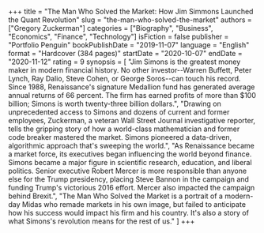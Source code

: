 +++
title = "The Man Who Solved the Market: How Jim Simmons Launched the Quant Revolution"
slug = "the-man-who-solved-the-market"
authors = ["Gregory Zuckerman"]
categories = ["Biography", "Business", "Economics", "Finance", "Technology"]
isFiction = false
publisher = "Portfolio Penguin"
bookPublishDate = "2019-11-07"
language = "English"
format = "Hardcover (384 pages)"
startDate = "2020-10-07"
endDate = "2020-11-12"
rating = 9 
synopsis = [
  "Jim Simons is the greatest money maker in modern financial history. No other investor--Warren Buffett, Peter Lynch, Ray Dalio, Steve Cohen, or George Soros--can touch his record. Since 1988, Renaissance's signature Medallion fund has generated average annual returns of 66 percent. The firm has earned profits of more than $100 billion; Simons is worth twenty-three billion dollars.",
  "Drawing on unprecedented access to Simons and dozens of current and former employees, Zuckerman, a veteran Wall Street Journal investigative reporter, tells the gripping story of how a world-class mathematician and former code breaker mastered the market. Simons pioneered a data-driven, algorithmic approach that's sweeping the world.",
  "As Renaissance became a market force, its executives began influencing the world beyond finance. Simons became a major figure in scientific research, education, and liberal politics. Senior executive Robert Mercer is more responsible than anyone else for the Trump presidency, placing Steve Bannon in the campaign and funding Trump's victorious 2016 effort. Mercer also impacted the campaign behind Brexit.",
  "The Man Who Solved the Market is a portrait of a modern-day Midas who remade markets in his own image, but failed to anticipate how his success would impact his firm and his country. It's also a story of what Simons's revolution means for the rest of us."
]
+++
